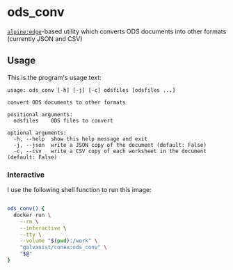 # ods_conv

[`alpine:edge`](https://hub.docker.com/_/alpine/)-based utility which converts ODS documents into other formats (currently JSON and CSV)

## Usage

This is the program's usage text:

```
usage: ods_conv [-h] [-j] [-c] odsfiles [odsfiles ...]

convert ODS documents to other formats

positional arguments:
  odsfiles    ODS files to convert

optional arguments:
  -h, --help  show this help message and exit
  -j, --json  write a JSON copy of the document (default: False)
  -c, --csv   write a CSV copy of each worksheet in the document (default: False)
```

### Interactive

I use the following shell function to run this image:

```sh

ods_conv() {
  docker run \
    --rm \
    --interactive \
    --tty \
    --volume "$(pwd):/work" \
    "galvanist/conex:ods_conv" \
    "$@"
}

```
